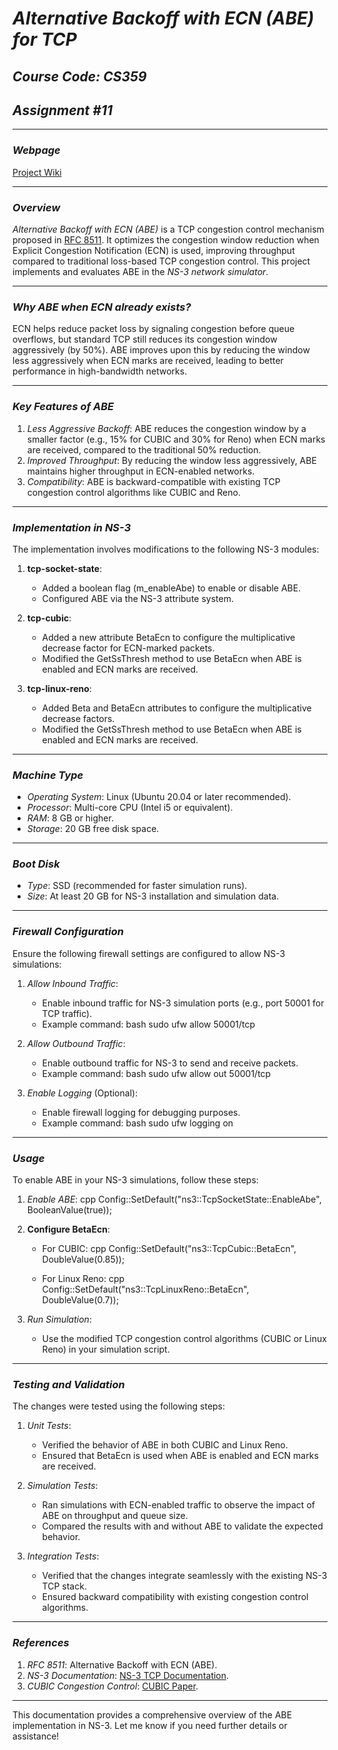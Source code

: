 # *Alternative Backoff with ECN (ABE) for TCP*

## *Course Code: CS359*
## *Assignment #11*

---

### *Webpage*
[Project Wiki](https://github.com/Yaswanthyash1/Alternative-Backoff-with-ECN-for-TCP/wiki)

---

### *Overview*
*Alternative Backoff with ECN (ABE)* is a TCP congestion control mechanism proposed in [RFC 8511](https://datatracker.ietf.org/doc/html/rfc8511). It optimizes the congestion window reduction when Explicit Congestion Notification (ECN) is used, improving throughput compared to traditional loss-based TCP congestion control. This project implements and evaluates ABE in the *NS-3 network simulator*.

---

### *Why ABE when ECN already exists?*
ECN helps reduce packet loss by signaling congestion before queue overflows, but standard TCP still reduces its congestion window aggressively (by 50%). ABE improves upon this by reducing the window less aggressively when ECN marks are received, leading to better performance in high-bandwidth networks.

---

### *Key Features of ABE*
1. *Less Aggressive Backoff*: ABE reduces the congestion window by a smaller factor (e.g., 15% for CUBIC and 30% for Reno) when ECN marks are received, compared to the traditional 50% reduction.
2. *Improved Throughput*: By reducing the window less aggressively, ABE maintains higher throughput in ECN-enabled networks.
3. *Compatibility*: ABE is backward-compatible with existing TCP congestion control algorithms like CUBIC and Reno.

---

### *Implementation in NS-3*
The implementation involves modifications to the following NS-3 modules:
1. **tcp-socket-state**:
   - Added a boolean flag (m_enableAbe) to enable or disable ABE.
   - Configured ABE via the NS-3 attribute system.

2. **tcp-cubic**:
   - Added a new attribute BetaEcn to configure the multiplicative decrease factor for ECN-marked packets.
   - Modified the GetSsThresh method to use BetaEcn when ABE is enabled and ECN marks are received.

3. **tcp-linux-reno**:
   - Added Beta and BetaEcn attributes to configure the multiplicative decrease factors.
   - Modified the GetSsThresh method to use BetaEcn when ABE is enabled and ECN marks are received.

---

### *Machine Type*
- *Operating System*: Linux (Ubuntu 20.04 or later recommended).
- *Processor*: Multi-core CPU (Intel i5 or equivalent).
- *RAM*: 8 GB or higher.
- *Storage*: 20 GB free disk space.

---

### *Boot Disk*
- *Type*: SSD (recommended for faster simulation runs).
- *Size*: At least 20 GB for NS-3 installation and simulation data.

---

### *Firewall Configuration*
Ensure the following firewall settings are configured to allow NS-3 simulations:
1. *Allow Inbound Traffic*:
   - Enable inbound traffic for NS-3 simulation ports (e.g., port 50001 for TCP traffic).
   - Example command:
     bash
     sudo ufw allow 50001/tcp
     

2. *Allow Outbound Traffic*:
   - Enable outbound traffic for NS-3 to send and receive packets.
   - Example command:
     bash
     sudo ufw allow out 50001/tcp
     

3. *Enable Logging* (Optional):
   - Enable firewall logging for debugging purposes.
   - Example command:
     bash
     sudo ufw logging on
     

---

### *Usage*
To enable ABE in your NS-3 simulations, follow these steps:

1. *Enable ABE*:
   cpp
   Config::SetDefault("ns3::TcpSocketState::EnableAbe", BooleanValue(true));
   

2. **Configure BetaEcn**:
   - For CUBIC:
     cpp
     Config::SetDefault("ns3::TcpCubic::BetaEcn", DoubleValue(0.85));
     
   - For Linux Reno:
     cpp
     Config::SetDefault("ns3::TcpLinuxReno::BetaEcn", DoubleValue(0.7));
     

3. *Run Simulation*:
   - Use the modified TCP congestion control algorithms (CUBIC or Linux Reno) in your simulation script.

---

### *Testing and Validation*
The changes were tested using the following steps:
1. *Unit Tests*:
   - Verified the behavior of ABE in both CUBIC and Linux Reno.
   - Ensured that BetaEcn is used when ABE is enabled and ECN marks are received.

2. *Simulation Tests*:
   - Ran simulations with ECN-enabled traffic to observe the impact of ABE on throughput and queue size.
   - Compared the results with and without ABE to validate the expected behavior.

3. *Integration Tests*:
   - Verified that the changes integrate seamlessly with the existing NS-3 TCP stack.
   - Ensured backward compatibility with existing congestion control algorithms.

---

### *References*
1. *RFC 8511*: Alternative Backoff with ECN (ABE).
2. *NS-3 Documentation*: [NS-3 TCP Documentation](https://www.nsnam.org/docs/release/3.36/doxygen/group__tcp.html).
3. *CUBIC Congestion Control*: [CUBIC Paper](https://dl.acm.org/doi/10.1145/1400097.1400105).

---

This documentation provides a comprehensive overview of the ABE implementation in NS-3. Let me know if you need further details or assistance!
